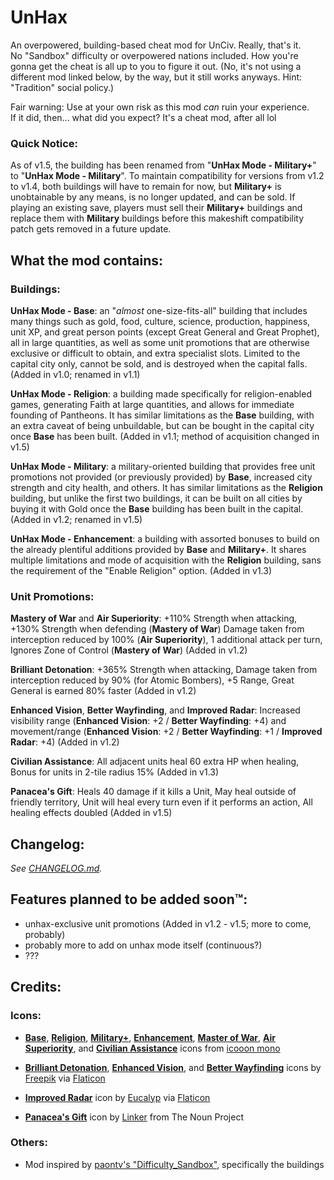 # UnHax
An overpowered, building-based cheat mod for UnCiv. Really, that's it.<br>
No "Sandbox" difficulty or overpowered nations included. How you're gonna get the cheat is all up to you to figure it out.
(No, it's not using a different mod linked below, by the way, but it still works anyways. Hint: "Tradition" social policy.)<br>

Fair warning: Use at your own risk as this mod *can* ruin your experience.<br>
If it did, then... what did you expect? It's a cheat mod, after all lol

### Quick Notice:
As of v1.5, the building has been renamed from "**UnHax Mode - Military+**" to "**UnHax Mode - Military**". To maintain 
compatibility for versions from v1.2 to v1.4, both buildings will have to remain for now, but **Military+** is unobtainable 
by any means, is no longer updated, and can be sold. If playing an existing save, players must sell their **Military+** buildings 
and replace them with **Military** buildings before this makeshift compatibility patch gets removed in a future update.

## What the mod contains:
### Buildings:
**UnHax Mode - Base**: an "*almost* one-size-fits-all" building that includes many things such as gold, food, culture, 
science, production, happiness, unit XP, and great person points (except Great General and Great Prophet), all in large 
quantities, as well as some unit promotions that are otherwise exclusive or difficult to obtain, and extra specialist slots. 
Limited to the capital city only, cannot be sold, and is destroyed when the capital falls. (Added in v1.0; renamed in v1.1)<br>

**UnHax Mode - Religion**: a building made specifically for religion-enabled games, generating 
Faith at large quantities, and allows for immediate founding of Pantheons. It has similar limitations as the **Base** building, 
with an extra caveat of being unbuildable, but can be bought in the capital city once **Base** has been built. 
(Added in v1.1; method of acquisition changed in v1.5)<br>

**UnHax Mode - Military**: a military-oriented building that provides free unit promotions not 
provided (or previously provided) by **Base**, increased city strength and city health, and others. It has similar 
limitations as the **Religion** building, but unlike the first two buildings, it can be built on all cities by 
buying it with Gold once the **Base** building has been built in the capital. (Added in v1.2; renamed in v1.5)<br>

**UnHax Mode - Enhancement**: a building with assorted bonuses to build on the already plentiful additions provided by 
**Base** and **Military+**. It shares multiple limitations and mode of acquisition with the **Religion** building, 
sans the requirement of the "Enable Religion" option. (Added in v1.3)<br>

### Unit Promotions:
**Mastery of War** and **Air Superiority**: +110% Strength when attacking, +130% Strength when defending (**Mastery of War**) 
Damage taken from interception reduced by 100% (**Air Superiority**), 1 additional attack per turn, 
Ignores Zone of Control (**Mastery of War**) (Added in v1.2)<br>

**Brilliant Detonation**: +365% Strength when attacking, Damage taken from interception reduced by 90% (for Atomic Bombers), 
+5 Range, Great General is earned 80% faster (Added in v1.2)<br>

**Enhanced Vision**, **Better Wayfinding**, and **Improved Radar**: Increased visibility range (**Enhanced Vision**: +2 / 
**Better Wayfinding**: +4) and movement/range (**Enhanced Vision**: +2 / **Better Wayfinding**: +1 / **Improved Radar**: +4) (Added in v1.2)<br>

**Civilian Assistance**: All adjacent units heal 60 extra HP when healing, Bonus for units in 2-tile radius 15% (Added in v1.3)<br>

**Panacea's Gift**: Heals 40 damage if it kills a Unit, May heal outside of friendly territory, Unit will heal every turn even if it 
performs an action, All healing effects doubled (Added in v1.5)<br>

## Changelog:
*See [CHANGELOG.md](https://github.com/not-navyblue/UnHax/blob/main/CHANGELOG.md).*

## Features planned to be added soon™:
- unhax-exclusive unit promotions (Added in v1.2 - v1.5; more to come, probably)
- probably more to add on unhax mode itself (continuous?)
- ???

## Credits:
### Icons:
- [**Base**](https://icooon-mono.com/10991-display-pictogram/?lang=en), 
[**Religion**](https://icooon-mono.com/11966-pigeon-icon-2/?lang=en), 
[**Military+**](https://icooon-mono.com/12221-ancient-greek-helmet-icon-3/?lang=en), 
[**Enhancement**](https://icooon-mono.com/12266-arrow-up-icon-5/?lang=en), 
[**Master of War**](https://icooon-mono.com/10684-sword-icon-1/?lang=en), 
[**Air**](https://icooon-mono.com/10738-jet-fighter/?lang=en) [**Superiority**](https://icooon-mono.com/10061-star-icon-4/?lang=en), 
and [**Civilian Assistance**](https://icooon-mono.com/11272-stethoscope-icon-3/?lang=en) icons from [icooon mono](https://icooon-mono.com/)

- [**Brilliant Detonation**](https://www.flaticon.com/free-icon/explosion_3888655), 
[**Enhanced Vision**](https://www.flaticon.com/free-icon/vision_561155), and 
[**Better Wayfinding**](https://www.flaticon.com/free-icon/sailboat_3205009) icons by [Freepik](https://www.freepik.com) 
via [Flaticon](https://www.flaticon.com/authors/freepik)

- [**Improved Radar**](https://www.flaticon.com/free-icon/radar_2086786) icon by [Eucalyp](https://creativemarket.com/eucalyp) 
via [Flaticon](https://www.flaticon.com/authors/eucalyp)

- [**Panacea's Gift**](https://thenounproject.com/search/?q=health&i=2492427) icon by [Linker](https://thenounproject.com/linker) from The Noun Project
### Others:
- Mod inspired by [paontv's "Difficulty_Sandbox"](https://github.com/paontv/Difficulty_Sandbox/), specifically the buildings
